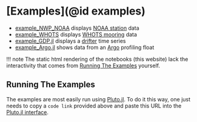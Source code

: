 # [Examples](@id examples)

- [example\_NWP\_NOAA](example_NWP_NOAA.html) displays [NOAA station](https://www.ndbc.noaa.gov/) data
- [example\_WHOTS](example_WHOTS.html) displays [WHOTS mooring](http://www.soest.hawaii.edu/whots/wh_data.html) data
- [example\_GDP.jl](example_GDP.html) displays a [drifter]([https://www.aoml.noaa.gov/phod/gdp/hourly_data.php) time series 
- [example\_Argo.jl](example_Argo.html) shows data from an [Argo](https://argo.ucsd.edu) profiling float

!!! note
    The static html rendering of the notebooks (this website) lack the interactivity that comes from [Running The Examples](@ref) yourself.


## Running The Examples

The examples are most easily run using [Pluto.jl](https://github.com/fonsp/Pluto.jl). To do it this way, one just needs to copy a `code link` provided above and paste this URL into the [Pluto.jl interface](https://github.com/fonsp/Pluto.jl/wiki/🔎-Basic-Commands-in-Pluto).
